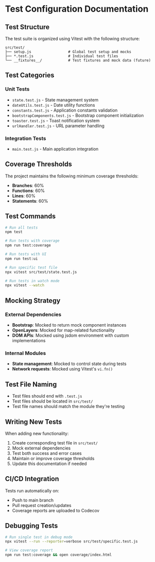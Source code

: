 # Test Configuration Documentation

## Test Structure

The test suite is organized using Vitest with the following structure:

```
src/test/
├── setup.js                 # Global test setup and mocks
├── *.test.js                # Individual test files
└── __fixtures__/            # Test fixtures and mock data (future)
```

## Test Categories

### Unit Tests
- `state.test.js` - State management system
- `dateUtils.test.js` - Date utility functions
- `constants.test.js` - Application constants validation
- `bootstrapComponents.test.js` - Bootstrap component initialization
- `toaster.test.js` - Toast notification system
- `urlHandler.test.js` - URL parameter handling

### Integration Tests
- `main.test.js` - Main application integration

## Coverage Thresholds

The project maintains the following minimum coverage thresholds:
- **Branches**: 60%
- **Functions**: 60%
- **Lines**: 60%
- **Statements**: 60%

## Test Commands

```bash
# Run all tests
npm test

# Run tests with coverage
npm run test:coverage

# Run tests with UI
npm run test:ui

# Run specific test file
npx vitest src/test/state.test.js

# Run tests in watch mode
npx vitest --watch
```

## Mocking Strategy

### External Dependencies
- **Bootstrap**: Mocked to return mock component instances
- **OpenLayers**: Mocked for map-related functionality
- **DOM APIs**: Mocked using jsdom environment with custom implementations

### Internal Modules
- **State management**: Mocked to control state during tests
- **Network requests**: Mocked using Vitest's `vi.fn()`

## Test File Naming

- Test files should end with `.test.js`
- Test files should be located in `src/test/`
- Test file names should match the module they're testing

## Writing New Tests

When adding new functionality:

1. Create corresponding test file in `src/test/`
2. Mock external dependencies
3. Test both success and error cases
4. Maintain or improve coverage thresholds
5. Update this documentation if needed

## CI/CD Integration

Tests run automatically on:
- Push to main branch
- Pull request creation/updates
- Coverage reports are uploaded to Codecov

## Debugging Tests

```bash
# Run single test in debug mode
npx vitest --run --reporter=verbose src/test/specific.test.js

# View coverage report
npm run test:coverage && open coverage/index.html
```
